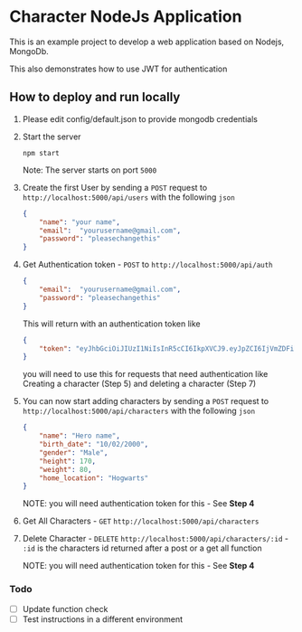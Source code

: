 # Character NodeJs Application

This is an example project to develop a web application based on Nodejs, MongoDb.

This also demonstrates how to use JWT for authentication

## How to deploy and run locally

1. Please edit config/default.json to provide mongodb credentials
2. Start the server

    ```
    npm start
    ```
    Note: The server starts on port `5000`
3. Create the first User by sending a `POST` request to `http://localhost:5000/api/users` with the following `json`
    ```json
    {
        "name": "your name",
	    "email":  "yourusername@gmail.com",
	    "password": "pleasechangethis"
    }
    ```
4. Get Authentication token - `POST` to `http://localhost:5000/api/auth` 
    ```json
    {
	    "email":  "yourusername@gmail.com",
	    "password": "pleasechangethis"
    }
    ```
    This will return with an authentication token like
    ```json
    {
        "token": "eyJhbGciOiJIUzI1NiIsInR5cCI6IkpXVCJ9.eyJpZCI6IjVmZDFiY2Y2ZDhjNDAxZTZmZWY0NDI0MSIsImlhdCI6MTYwNzU4MjE0MywiZXhwIjoxNjA3NTg1NzQzfQ.YqSMmlkb1xX-pT9GSHKvxaxegSwnejQMVsorZCFkNqg"
    }
    ```
    you will need to use this for requests that need authentication like Creating a character (Step 5) and deleting a character (Step 7)

5.  You can now start adding characters by sending a `POST` request to `http://localhost:5000/api/characters` with the following `json` 
    ```json
    {
        "name": "Hero name",
        "birth_date": "10/02/2000",
        "gender": "Male",
        "height": 170,
        "weight": 80,
        "home_location": "Hogwarts"    
    }
    ```
    NOTE: you will need authentication token for this - See **Step 4**
6. Get All Characters - `GET` `http://localhost:5000/api/characters`
7. Delete Character - `DELETE` `http://localhost:5000/api/characters/:id` - `:id` is the characters id returned after a post or a get all function

    NOTE: you will need authentication token for this - See **Step 4**


 ### Todo 

 - [ ] Update function check
 - [ ] Test instructions in a different environment